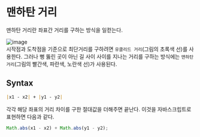 # 맨하탄 거리

맨하탄 거리란 좌표간 거리를 구하는 방식을 일컫는다.

![image](https://user-images.githubusercontent.com/93569041/179787021-8f5ff3dc-4a07-470f-8ecd-cc3dd3ea828d.png)<br>
시작점과 도착점을 기준으로 최단거리를 구하려면 `유클리드 거리`(그림의 초록색 선)를 사용한다.
그러나 뻥 뚫린 곳이 아닌 길 사이 사이를 지나는 거리를 구하는 방식에는 `맨하탄 거리`(그림의 빨간색, 파란색, 노란색 선)가 사용된다.

## Syntax

```md
|x1 - x2| + |y1 - y2|
```

각각 해당 좌표의 거리 차이를 구한 절대값을 더해주면 끝난다.
이것을 자바스크립트로 표현하면 다음과 같다.

```js
Math.abs(x1 - x2) + Math.abs(y1 - y2);
```
